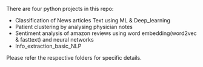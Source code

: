 There are four python projects in this repo:

* Classification of News articles Text using ML & Deep_learning
* Patient clustering by analysing physician notes
* Sentiment analysis of amazon reviews using word embedding(word2vec & fasttext) and neural networks
* Info_extraction_basic_NLP

Please refer the respective folders for specific details.
